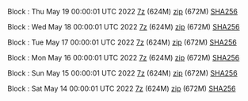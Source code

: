 Block : Thu May 19 00:00:01 UTC 2022 [7z](https://transfer.sh/1Mr174/bootstrap.dat.20220519.7z) (624M) [zip](https://transfer.sh/PUnW46/bootstrap.dat.20220519.zip) (672M) [SHA256](https://transfer.sh/qlDY5I/sha256.txt)

Block : Wed May 18 00:00:01 UTC 2022 [7z](https://transfer.sh/aWiOjT/bootstrap.dat.20220518.7z) (624M) [zip](https://transfer.sh/vYMGH2/bootstrap.dat.20220518.zip) (672M) [SHA256](https://transfer.sh/SSPplx/sha256.txt)

Block : Tue May 17 00:00:01 UTC 2022 [7z](https://transfer.sh/ipK9PG/bootstrap.dat.20220517.7z) (624M) [zip](https://transfer.sh/rLf1KC/bootstrap.dat.20220517.zip) (672M) [SHA256](https://transfer.sh/NDyUxf/sha256.txt)

Block : Mon May 16 00:00:01 UTC 2022 [7z](https://transfer.sh/Q2ELwP/bootstrap.dat.20220516.7z) (624M) [zip](https://transfer.sh/maIEd1/bootstrap.dat.20220516.zip) (672M) [SHA256](https://transfer.sh/UESRGF/sha256.txt)

Block : Sun May 15 00:00:01 UTC 2022 [7z](https://transfer.sh/pLjYEX/bootstrap.dat.20220515.7z) (624M) [zip](https://transfer.sh/aV8JQ2/bootstrap.dat.20220515.zip) (672M) [SHA256](https://transfer.sh/0Qr9OD/sha256.txt)

Block : Sat May 14 00:00:01 UTC 2022 [7z](https://transfer.sh/Xuz3K7/bootstrap.dat.20220514.7z) (624M) [zip](https://transfer.sh/aIWYxd/bootstrap.dat.20220514.zip) (672M) [SHA256](https://transfer.sh/W5Knyt/sha256.txt)

